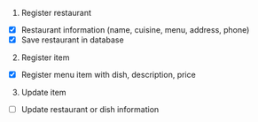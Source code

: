 1. Register restaurant

- [x] Restaurant information (name, cuisine, menu, address, phone)
- [x] Save restaurant in database

2. Register item

- [x] Register menu item with dish, description, price

3. Update item

- [ ] Update restaurant or dish information